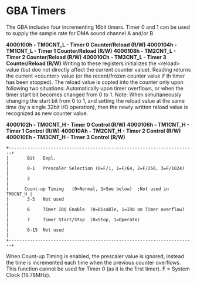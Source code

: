 # GBA Timers


The GBA includes four incrementing 16bit timers.
Timer 0 and 1 can be used to supply the sample rate for DMA sound
channel A and/or B.

**4000100h - TM0CNT_L - Timer 0 Counter/Reload (R/W)**
**4000104h - TM1CNT_L - Timer 1 Counter/Reload (R/W)**
**4000108h - TM2CNT_L - Timer 2 Counter/Reload (R/W)**
**400010Ch - TM3CNT_L - Timer 3 Counter/Reload (R/W)**
Writing to these registers initializes the \<reload\> value (but doe
not directly affect the current counter value). Reading returns the
current \<counter\> value (or the recent/frozen counter value if th
timer has been stopped).
The reload value is copied into the counter only upon following two
situations: Automatically upon timer overflows, or when the timer start
bit becomes changed from 0 to 1.
Note: When simultaneously changing the start bit from 0 to 1, and
setting the reload value at the same time (by a single 32bit I/O
operation), then the newly written reload value is recognized as new
counter value.

**4000102h - TM0CNT_H - Timer 0 Control (R/W)**
**4000106h - TM1CNT_H - Timer 1 Control (R/W)**
**400010Ah - TM2CNT_H - Timer 2 Control (R/W)**
**400010Eh - TM3CNT_H - Timer 3 Control (R/W)**

```
+-----------------------------------------------------------------------+
|       Bit   Expl.                                                     |
|       0-1   Prescaler Selection (0=F/1, 1=F/64, 2=F/256, 3=F/1024)    |
|       2                                                               |
|      Count-up Timing   (0=Normal, 1=See below)  ;Not used in TM0CNT_H |
|       3-5   Not used                                                  |
|       6     Timer IRQ Enable  (0=Disable, 1=IRQ on Timer overflow)    |
|       7     Timer Start/Stop  (0=Stop, 1=Operate)                     |
|       8-15  Not used                                                  |
+-----------------------------------------------------------------------+
```

When Count-up Timing is enabled, the prescaler value is ignored, instead
the time is incremented each time when the previous counter overflows.
This function cannot be used for Timer 0 (as it is the first timer).
F = System Clock (16.78MHz).



